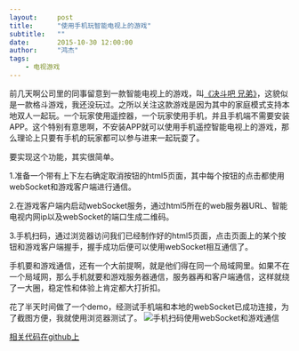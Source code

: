 ```yaml
---
layout:     post
title:      "使用手机玩智能电视上的游戏"
subtitle:   ""
date:       2015-10-30 12:00:00
author:     "鸿杰"
tags:
    - 电视游戏
---
```


前几天啊公司里的同事留意到一款智能电视上的游戏，叫[《决斗吧 兄弟》](http://www.chaojitv.com/news/73094.html)，这貌似是一款格斗游戏，我还没玩过。之所以关注这款游戏是因为其中的家庭模式支持本地双人一起玩。一个玩家使用遥控器，一个玩家使用手机，并且手机端不需要安装APP。这个特别有意思啊，不安装APP就可以使用手机遥控智能电视上的游戏，那么理论上只要有手机的玩家都可以参与进来一起玩耍了。

要实现这个功能，其实很简单。

1.准备一个带有上下左右确定取消按钮的html5页面，其中每个按钮的点击都使用webSocket和游戏客户端进行通信。

2.在游戏客户端内启动webSocket服务，通过html5所在的web服务器URL、智能电视内网ip以及webSocket的端口生成二维码。

3.手机扫码，通过浏览器访问我们已经制作好的html5页面，点击页面上的某个按钮和游戏客户端握手，握手成功后便可以使用webSocket相互通信了。

手机要和游戏通信，还有一个大前提啊，就是他们得在同一个局域网里。如果不在一个局域网，那么手机就要和游戏服务器通信，服务器再和客户端通信，这样就绕了一大圈，稳定性和体验上肯定都大打折扣。

花了半天时间做了一个demo，经测试手机端和本地的webSocket已成功连接，为了截图方便，我就使用浏览器测试了。
![手机扫码使用webSocket和游戏通信](http://7u2qiz.com1.z0.glb.clouddn.com/QQ截图20151030225808.png)

[相关代码在github上](https://github.com/Eddie104/Libra-Server)